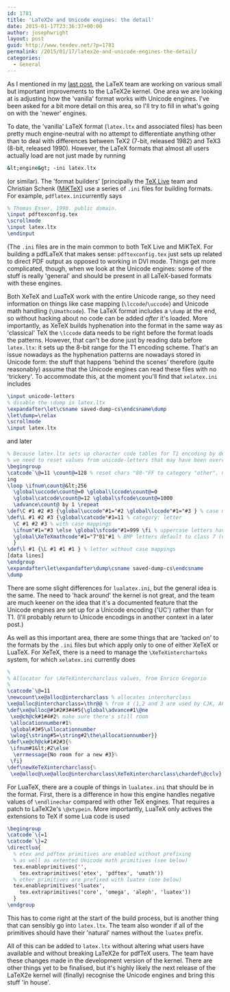 ```yaml
---
id: 1781
title: 'LaTeX2e and Unicode engines: the detail'
date: 2015-01-17T23:36:37+00:00
author: josephwright
layout: post
guid: http://www.texdev.net/?p=1781
permalink: /2015/01/17/latex2e-and-unicode-engines-the-detail/
categories:
  - General
---
```

As I mentioned in my [last post](http://www.texdev.net/2014/12/28/fixing-latex2e/), the LaTeX team are working on various small but important improvements to the LaTeX2e kernel. One area we are looking at is adjusting how the 'vanilla' format works with Unicode engines. I've been asked for a bit more detail on this area, so I'll try to fill in what's going on with the 'newer' engines.

To date, the 'vanilla' LaTeX format (`latex.ltx` and associated files) has been pretty much engine-neutral with no attempt to differentiate anything other than to deal with differences between TeX2 (7-bit, released 1982) and TeX3 (8-bit, released 1990). However, the LaTeX formats that almost all users actually load are not just made by running

```bash
&lt;engine&gt; -ini latex.ltx
```

(or similar). The 'format builders' [principally the [TeX Live](http://tug.org/texlive) team and Christian Schenk ([MiKTeX](http://miktex.org)] use a series of `.ini` files for building formats. For example, `pdflatex.ini`currently says

```latex
% Thomas Esser, 1998. public domain.
\input pdftexconfig.tex
\scrollmode
\input latex.ltx
\endinput
```

(The `.ini` files are in the main common to both TeX Live and MiKTeX. For building a pdfLaTeX that makes sense: `pdftexconfig.tex` just sets up related to direct PDF output as opposed to working in DVI mode. Things get more complicated, though, when we look at  the Unicode engines: some of the stuff is really 'general' and should be present in all LaTeX-based formats with these engines.

Both XeTeX and LuaTeX work with the entire Unicode range, so they need information on things like case mapping (`\lccode`/`\uccode`) and Unicode math handling (`\Umathcode`). The LaTeX format includes a `\dump` at the end, so without hacking about no code can be added _after_ it's loaded. More importantly, as XeTeX builds hyphenation into the format in the same way as 'classical' TeX the `\lccode` data needs to be right before the format loads the patterns. However, that can't be done just by reading data before `latex.ltx`: it sets up the 8-bit range for the T1 encoding scheme. That's an issue nowadays as the hyphenation patterns are nowadays stored in Unicode form: the stuff that happens 'behind the scenes' therefore (quite reasonably) assume that the Unicode engines can read these files with no 'trickery'. To accommodate this, at the moment you'll find that `xelatex.ini` includes

```latex
\input unicode-letters
% disable the \dump in latex.ltx
\expandafter\let\csname saved-dump-cs\endcsname\dump
\let\dump=\relax
\scrollmode
\input latex.ltx
```

and later

```latex
% Because latex.ltx sets up character code tables for T1 encoding by default,
% we need to reset values from unicode-letters that may have been overridden
\begingroup
\catcode`\@=11 \count@=128 % reset chars "80-"FF to category "other", no case mapp
ing
\loop \ifnum\count@&lt;256
  \global\uccode\count@=0 \global\lccode\count@=0
  \global\catcode\count@=12 \global\sfcode\count@=1000
  \advance\count@ by 1 \repeat
\def\C #1 #2 #3 {\global\uccode"#1="#2 \global\lccode"#1="#3 } % case mappings (non-letter)
\def\L #1 #2 #3 {\global\catcode"#1=11 % category: letter
  \C #1 #2 #3 % with case mappings
  \ifnum"#1="#3 \else \global\sfcode"#1=999 \fi % uppercase letters have sfcode=999
  \global\XeTeXmathcode"#1="7"01"#1 % BMP letters default to class 7 (var), fam 1
  }
\def\l #1 {\L #1 #1 #1 } % letter without case mappings
[data lines]
\endgroup
\expandafter\let\expandafter\dump\csname saved-dump-cs\endcsname
\dump
```

There are some slight differences for `lualatex.ini`, but the general idea is the same. The need to 'hack around' the kernel is not great, and the team are much keener on the idea that it's a documented feature that the Unicode engines are set up for a Unicode encoding ('UC') rather than for T1. (I'll probably return to Unicode encodings in another context in a later post.)

As well as this important area, there are some things that are 'tacked on' to the formats by the `.ini` files but which apply only to one of either XeTeX or LuaTeX. For XeTeX, there is a need to manage the `\XeTeXinterchartoks` system, for which `xelatex.ini` currently does

<!-- {% raw %} -->
```latex
%
% Allocator for \XeTeXintercharclass values, from Enrico Gregorio
%
\catcode`\@=11
\newcount\xe@alloc@intercharclass % allocates intercharclass
\xe@alloc@intercharclass=\thr@@ % from 4 (1,2 and 3 are used by CJK, AFAIK)
\def\xe@alloc@#1#2#3#4#5{\global\advance#1\@ne
 \xe@ch@ck#1#4#2% make sure there's still room
 \allocationnumber#1%
 \global#3#5\allocationnumber
 \wlog{\string#5=\string#2\the\allocationnumber}}
\def\xe@ch@ck#1#2#3{%
 \ifnum#1&lt;#2\else
  \errmessage{No room for a new #3}%
 \fi}
\def\newXeTeXintercharclass{%
 \xe@alloc@\xe@alloc@intercharclass\XeTeXintercharclass\chardef\@cclv} %at most 254
```
<!-- {% endraw %} -->

For LuaTeX, there are a couple of things in `lualatex.ini` that should be in the format. First, there is a difference in how this engine handles negative values of `\endlinechar` compared with other TeX engines. That requires a patch to LaTeX2e's `\@xtypein`. More importantly, LuaTeX only actives the extensions to TeX if some Lua code is used

```latex
\begingroup
\catcode`\{=1
\catcode`\}=2
\directlua{
  % etex and pdftex primitives are enabled without prefixing
  % as well as extented Unicode math primitives (see below)
  tex.enableprimitives('',
    tex.extraprimitives('etex', 'pdftex', 'umath'))
  % other primitives are prefixed with luatex (see below)
  tex.enableprimitives('luatex',
    tex.extraprimitives('core', 'omega', 'aleph', 'luatex'))
  }
\endgroup
```

This has to come right at the start of the build process, but is another thing that can sensibly go into `latex.ltx`. The team also wonder if all of the primitives should have their 'natural' names without the `luatex` prefix.

All of this can be added to `latex.ltx` without altering what users have available and without breaking LaTeX2e for pdfTeX users. The team have these changes made in the development version of the kernel. There are other things yet to be finalised, but it's highly likely the next release of the LaTeX2e kernel will (finally) recognise the Unicode engines and bring this stuff 'in house'.
